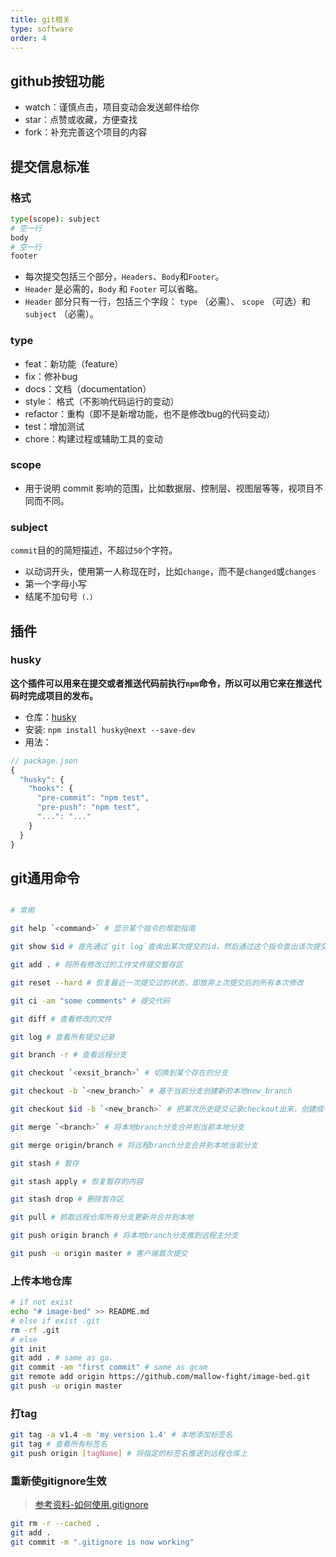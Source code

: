```yaml
---
title: git相关
type: software
order: 4
---
```


## github按钮功能
- watch：谨慎点击，项目变动会发送邮件给你
- star：点赞或收藏，方便查找
- fork：补充完善这个项目的内容

## 提交信息标准

### 格式

```bash
type(scope): subject
# 空一行
body
# 空一行
footer
```

- 每次提交包括三个部分，`Headers`、`Body`和`Footer`。
- `Header` 是必需的，`Body` 和 `Footer` 可以省略。
- `Header` 部分只有一行，包括三个字段： `type` （必需）、 `scope` （可选）和 `subject` （必需）。


### type

- feat：新功能（feature）
- fix：修补bug
- docs：文档（documentation）
- style： 格式（不影响代码运行的变动）
- refactor：重构（即不是新增功能，也不是修改bug的代码变动）
- test：增加测试
- chore：构建过程或辅助工具的变动

### scope

- 用于说明 commit 影响的范围，比如数据层、控制层、视图层等等，视项目不同而不同。

### subject

`commit`目的的简短描述，不超过`50`个字符。

- 以动词开头，使用第一人称现在时，比如`change`，而不是`changed`或`changes`
- 第一个字母小写
- 结尾不加句号`（.）`

## 插件

### husky

**这个插件可以用来在提交或者推送代码前执行`npm`命令，所以可以用它来在推送代码时完成项目的发布。**
- 仓库：[husky](https://github.com/typicode/husky)
- 安装: `npm install husky@next --save-dev`
- 用法：
```js
// package.json
{
  "husky": {
    "hooks": {
      "pre-commit": "npm test",
      "pre-push": "npm test",
      "...": "..."
    }
  }
}
```

## git通用命令

```bash

# 常用

git help `<command>` # 显示某个指令的帮助指南

git show $id # 首先通过`git log`查询出某次提交的id，然后通过这个指令查出该次提交的具体信息

git add . # 将所有修改过的工作文件提交暂存区

git reset --hard # 恢复最近一次提交过的状态，即放弃上次提交后的所有本次修改

git ci -am "some comments" # 提交代码

git diff # 查看修改的文件

git log # 查看所有提交记录

git branch -r # 查看远程分支

git checkout `<exsit_branch>` # 切换到某个存在的分支

git checkout -b `<new_branch>` # 基于当前分支创建新的本地new_branch

git checkout $id -b `<new_branch>` # 把某次历史提交记录checkout出来，创建成一个分支

git merge `<branch>` # 将本地branch分支合并到当前本地分支

git merge origin/branch # 将远程branch分支合并到本地当前分支

git stash # 暂存

git stash apply # 恢复暂存的内容

git stash drop # 删除暂存区

git pull # 抓取远程仓库所有分支更新并合并到本地

git push origin branch # 将本地branch分支推到远程主分支

git push -u origin master # 客户端首次提交
```

### 上传本地仓库
```bash
# if not exist
echo "# image-bed" >> README.md
# else if exist .git
rm -rf .git
# else
git init
git add . # same as ga.
git commit -am "first commit" # same as gcam
git remote add origin https://github.com/mallow-fight/image-bed.git
git push -u origin master
```

### 打tag

```bash
git tag -a v1.4 -m 'my version 1.4' # 本地添加标签名
git tag # 查看所有标签名
git push origin [tagName] # 将指定的标签名推送到远程仓库上
```

### 重新使gitignore生效

>[参考资料-如何使用.gitignore](https://help.github.com/articles/ignoring-files/)

```bash
git rm -r --cached .
git add .
git commit -m ".gitignore is now working"
```